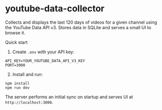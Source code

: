# youtube-data-collector
Collects and displays the last 120 days of videos for a given channel using the YouTube Data API v3. Stores data in SQLite and serves a small UI to browse it.

Quick start

1) Create `.env` with your API key:

```
API_KEY=YOUR_YOUTUBE_DATA_API_V3_KEY
PORT=3000
```

2) Install and run:

```
npm install
npm run dev
```

The server performs an initial sync on startup and serves UI at `http://localhost:3000`.

